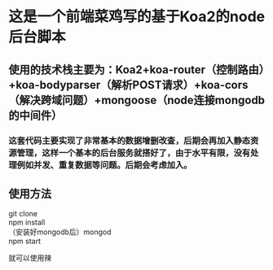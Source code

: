 # 这是一个前端菜鸡写的基于Koa2的node后台脚本

## 使用的技术栈主要为：Koa2+koa-router（控制路由）+koa-bodyparser（解析POST请求）+koa-cors（解决跨域问题）+mongoose（node连接mongodb的中间件）

### 这套代码主要实现了非常基本的数据增删改查，后期会再加入静态资源管理，这样一个基本的后台服务就搭好了，由于水平有限，没有处理例如并发、重复数据等问题。后期会考虑加入。

## 使用方法

git clone  
npm install  
（安装好mongodb后）mongod  
npm start

就可以使用辣
